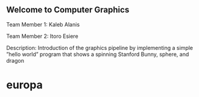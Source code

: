 Welcome to Computer Graphics 
-----------------------------
Team Member 1: Kaleb Alanis 

Team Member 2: Itoro Esiere

Description: Introduction of the graphics pipeline by implementing a simple ”hello
world” program that shows a spinning Stanford Bunny, sphere, and dragon
# europa

